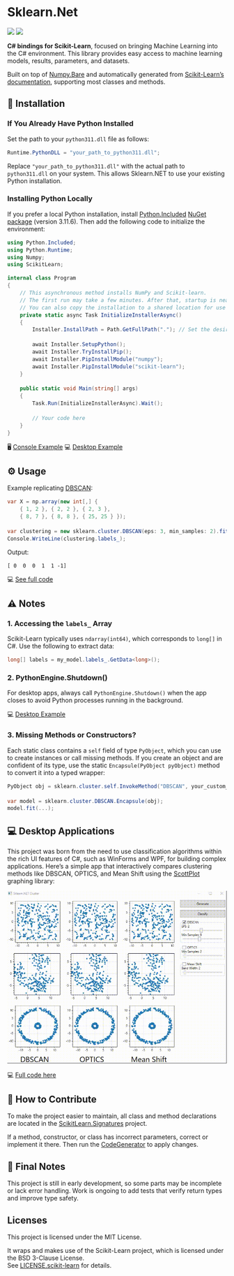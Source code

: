 ﻿# Sklearn.Net
[![](https://img.shields.io/nuget/dt/ScikitLearn?color=4cbb3b\&label=Downloads\&logo=NuGet\&style=flat-square)](https://www.nuget.org/packages/ScikitLearn)
[![](https://img.shields.io/nuget/v/ScikitLearn?color=0078D4\&logo=NuGet\&style=flat-square)](https://www.nuget.org/packages/ScikitLearn)

**C# bindings for Scikit-Learn**, focused on bringing Machine Learning into the C# environment. This library provides easy access to machine learning models, results, parameters, and datasets.

Built on top of [Numpy.Bare](https://github.com/SciSharp/Numpy.NET) and automatically generated from [Scikit-Learn’s documentation](https://scikit-learn.org/stable/index.html), supporting most classes and methods.

## 🔧 Installation

### If You Already Have Python Installed

Set the path to your `python311.dll` file as follows:

```csharp
Runtime.PythonDLL = "your_path_to_python311.dll";
```

Replace `"your_path_to_python311.dll"` with the actual path to `python311.dll` on your system. This allows Sklearn.NET to use your existing Python installation.

### Installing Python Locally

If you prefer a local Python installation, install [Python.Included](https://github.com/henon/Python.Included) [NuGet package](https://www.nuget.org/packages/Python.Included/3.11.6) (version 3.11.6). Then add the following code to initialize the environment:

```csharp
using Python.Included;
using Python.Runtime;
using Numpy;
using ScikitLearn;
```

```csharp
internal class Program
{
    // This asynchronous method installs NumPy and Scikit-learn.
    // The first run may take a few minutes. After that, startup is nearly instant.
    // You can also copy the installation to a shared location for use across projects.
    private static async Task InitializeInstallerAsync()
    {
        Installer.InstallPath = Path.GetFullPath("."); // Set the desired installation path
    
        await Installer.SetupPython();
        await Installer.TryInstallPip();
        await Installer.PipInstallModule("numpy");
        await Installer.PipInstallModule("scikit-learn");
    }

    public static void Main(string[] args)
    {
        Task.Run(InitializeInstallerAsync).Wait();

        // Your code here
    }
}
```

🖥️ [Console Example](https://github.com/KosmosWerner/ScikitLearn.Net/blob/master/Examples/Console%20Example/MainWindow.xaml.cs#L36)
💻 [Desktop Example](https://github.com/KosmosWerner/ScikitLearn.Net/blob/master/Examples/Desktop%20Example/MainWindow.xaml.cs#L47)

## ⚙ Usage

Example replicating [DBSCAN](https://scikit-learn.org/stable/modules/generated/sklearn.cluster.DBSCAN.html):

```csharp
var X = np.array(new int[,] {
    { 1, 2 }, { 2, 2 }, { 2, 3 },
    { 8, 7 }, { 8, 8 }, { 25, 25 } });

var clustering = new sklearn.cluster.DBSCAN(eps: 3, min_samples: 2).fit(X);
Console.WriteLine(clustering.labels_);
```

Output:

```
[ 0  0  0  1  1 -1]
```

💻 [See full code](https://github.com/KosmosWerner/ScikitLearn.Net/blob/master/Examples/Console%20Example/Program.cs)

## ⚠ Notes

### 1. Accessing the `labels_` Array

Scikit-Learn typically uses `ndarray(int64)`, which corresponds to `long[]` in C#. Use the following to extract data:

```csharp
long[] labels = my_model.labels_.GetData<long>();
```

### 2. PythonEngine.Shutdown()

For desktop apps, always call `PythonEngine.Shutdown()` when the app closes to avoid Python processes running in the background.

💻 [Desktop Example](https://github.com/KosmosWerner/ScikitLearn.Net/blob/master/Examples/Desktop%20Example/MainWindow.xaml.cs#L68)

### 3. Missing Methods or Constructors?

Each static class contains a `self` field of type `PyObject`, which you can use to create instances or call missing methods.
If you create an object and are confident of its type, use the static `Encapsule(PyObject pyObject)` method to convert it into a typed wrapper:

```csharp
PyObject obj = sklearn.cluster.self.InvokeMethod("DBSCAN", your_custom_args);

var model = sklearn.cluster.DBSCAN.Encapsule(obj);
model.fit(...);
```

## 💻 Desktop Applications

This project was born from the need to use classification algorithms within the rich UI features of C#, such as WinForms and WPF, for building complex applications.
Here’s a simple app that interactively compares clustering methods like DBSCAN, OPTICS, and Mean Shift using the [ScottPlot](https://github.com/ScottPlot/ScottPlot) graphing library:

[![](https://raw.githubusercontent.com/KosmosWerner/ScikitLearn.Net/refs/heads/master/Dev/cluster_dbscan.gif)](https://github.com/KosmosWerner/ScikitLearn.Net)

💻 [Full code here](https://github.com/KosmosWerner/ScikitLearn.Net/tree/master/Examples/Desktop%20Example)

## 🤝 How to Contribute

To make the project easier to maintain, all class and method declarations are located in the [ScikitLearn.Signatures](https://github.com/KosmosWerner/ScikitLearn.Net/tree/master/Source/ScikitLearn.Signatures) project.

If a method, constructor, or class has incorrect parameters, correct or implement it there. Then run the [CodeGenerator](https://github.com/KosmosWerner/ScikitLearn.Net/tree/master/Source/CodeGenerator) to apply changes.

## 📝 Final Notes

This project is still in early development, so some parts may be incomplete or lack error handling.
Work is ongoing to add tests that verify return types and improve type safety.

## Licenses

This project is licensed under the MIT License.

It wraps and makes use of the Scikit-Learn project, which is licensed under the BSD 3-Clause License.  
See [LICENSE.scikit-learn](https://github.com/KosmosWerner/ScikitLearn.Net/blob/master/LICENSE.scikit-learn.txt) for details.